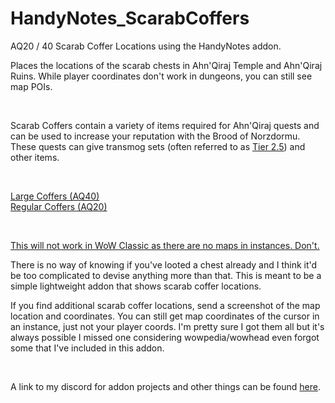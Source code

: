# HandyNotes_ScarabCoffers
AQ20 / 40 Scarab Coffer Locations using the HandyNotes addon.

<p>Places the locations of the scarab chests in Ahn'Qiraj Temple and Ahn'Qiraj Ruins. While player coordinates don't work in dungeons, you can still see map POIs.</p>
<p>&nbsp;</p>
<p>Scarab Coffers contain a variety of items required for Ahn'Qiraj quests and can be used to increase your reputation with the Brood of Norzdormu. These quests can give transmog sets (often referred to as <a href="https://www.wowhead.com/temple-of-ahnqiraj-transmog-sets">Tier 2.5</a>) and other items.</p>
<p>&nbsp;</p>
<p><a href="https://www.wowhead.com/object=180690/large-scarab-coffer">Large Coffers (AQ40)</a><br /><a href="https://www.wowhead.com/object=180691/scarab-coffer">Regular Coffers (AQ20)</a></p>
<p>&nbsp;</p>
<p><span style="text-decoration: underline;">This will not work in WoW Classic as there are no maps in instances. Don't.</span></p>
<p>There is no way of knowing if you've looted a chest already and I think it'd be too complicated to devise anything more than that. This is meant to be a simple lightweight addon that shows scarab coffer locations.</p>
<p>If you find additional scarab coffer locations, send a screenshot of the map location and coordinates. You can still get map coordinates of the cursor in an instance, just not your player coords. I'm pretty sure I got them all but it's always possible I missed one considering wowpedia/wowhead even forgot some that I've included in this addon.</p>
<p>&nbsp;</p>
<p>A link to my discord for addon projects and other things can be found <a href="https://discord.gg/tA4rrmjPp8">here</a>.</p>
